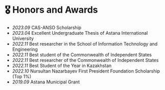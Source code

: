 # 🎖 Honors and Awards
- *2023.09* CAS-ANSO Scholarship
- *2023.0*4 Excellent Undergraduate Thesis of Astana International University
- *2022.11* Best researcher in the School of Information Technology and Engineering
- *2022.11* Best student of the Commonwealth of Independent States
- *2022.11* Best researcher of the Commonwealth of Independent States
- *2022.11* Best Student of the Year in Kazakhstan
- *2022.10* Nursultan Nazarbayev First President Foundation Scholarship (Top 1%)
- *2019.09* Astana Municipal Grant
